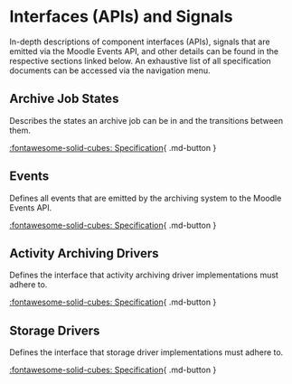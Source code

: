# Interfaces (APIs) and Signals

In-depth descriptions of component interfaces (APIs), signals that are emitted via the Moodle Events API, and other
details can be found in the respective sections linked below. An exhaustive list of all specification documents can be
accessed via the navigation menu.

## Archive Job States

Describes the states an archive job can be in and the transitions between them.

[:fontawesome-solid-cubes: Specification](../api/archive-job-states.md){ .md-button }

## Events

Defines all events that are emitted by the archiving system to the Moodle Events API.

[:fontawesome-solid-cubes: Specification](../api/events.md){ .md-button }

## Activity Archiving Drivers

Defines the interface that activity archiving driver implementations must adhere to.

[:fontawesome-solid-cubes: Specification](../api/activity-archiving-drivers.md){ .md-button }

## Storage Drivers

Defines the interface that storage driver implementations must adhere to.

[:fontawesome-solid-cubes: Specification](../api/storage-drivers.md){ .md-button }
